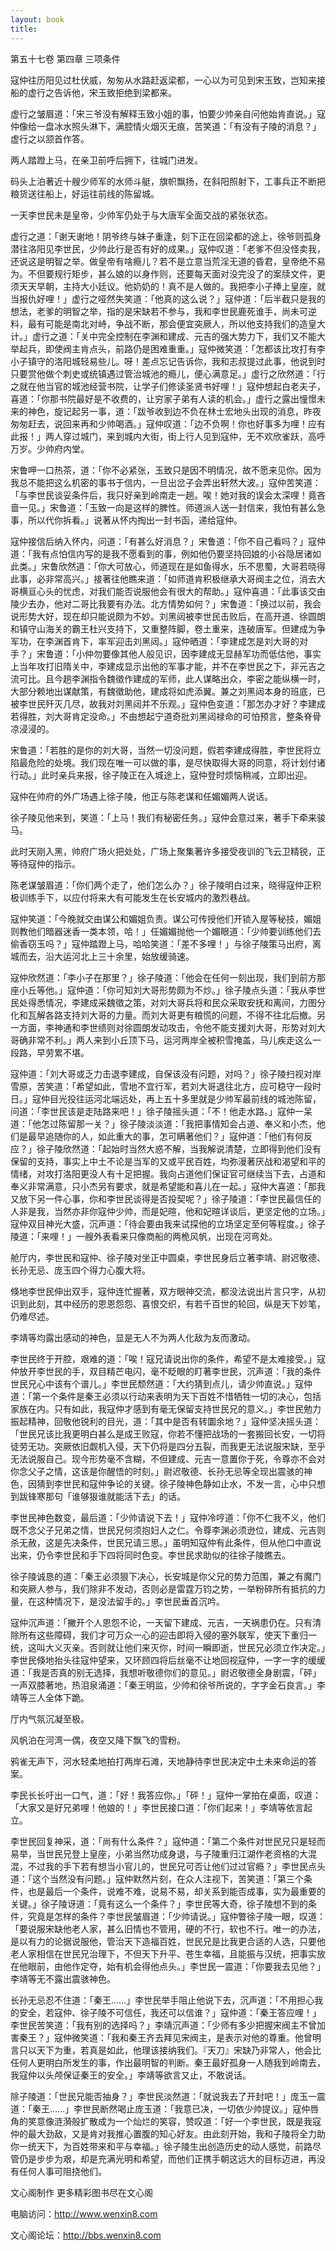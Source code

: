 ```yaml
---
layout: book
title:
---
```

第五十七卷 第四章 三项条件

寇仲往历阳见过杜伏威，匆匆从水路赶返梁都，一心以为可见到宋玉致，岂知来接船的虚行之告诉他，宋玉致拒绝到梁都来。

虚行之皱眉道：「宋三爷没有解释玉致小姐的事，怕要少帅亲自问他始肯直说。」寇仲像给一盘冰水照头淋下，满腔情火烟灭无痕，苦笑道：「有没有子陵的消息？」虚行之以颔首作答。

两人踏蹬上马，在亲卫前呼后拥下，往城门进发。

码头上泊著近十艘少师军的水师斗艇，旗帜飘扬，在斜阳照射下，工事兵正不断把粮货送往船上，好运往前线的陈留城。

一天李世民未是皇帝，少帅军仍处于与大唐军全面交战的紧张状态。

虚行之道：「谢天谢地！阴爷终与妹子重逢，刻下正在回梁都的途上，徐爷则孤身潜往洛阳见李世民，少帅此行是否有好的成果。」寇仲叹道：「老爹不但没怪卖我，还说这是明智之举。做皇帝有啥瘾儿？若不是立意当荒淫无道的昏君，皇帝绝不易为。不但要规行矩步，甚么娘的以身作则，还要每天面对没完没了的案牍文件，更须天天早朝，主持大小廷议。他奶奶的！真不是人做的。我把李小子捧上皇座，就当报仇好哩！」虚行之哑然失笑道：「他真的这么说？」寇仲道：「后半截只是我的想法，老爹的明智之举，指的是宋缺若不参与，我和李世民鹿死谁手，尚未可逆料，最有可能是南北对峙，争战不断，那会便宜突厥人，所以他支持我们的造皇大计。」虚行之道：「关中完全控制在李渊和建成、元吉的强大势力下，我们又不能大举起兵，即使阀主肯点头，前路仍是困难重重。」寇仲微笑道：「怎都该比攻打有李小子镇守的洛阳城轻易些儿。呀！差点忘记告诉你，我和志叔提过此事，他说到时只要赏他做个刺史或统镇遇过管治城池的瘾儿，便心满意足。」虚行之欣然道：「行之就在他当官的城池经营书院，让学子们修读圣贤书好哩！」寇仲想起白老夫子，喜道：「你那书院最好是不收费的，让穷家子弟有人读的机会。」虚行之露出憧憬未来的神色，旋记起另一事，道：「跋爷收到边不负在林士宏地头出现的消息，昨夜匆匆赶去，说回来再和少帅喝酒。」寇仲叹道：「边不负啊！你也好事多为哩！应有此报！」两人穿过城门，来到城内大街，街上行人见到寇仲，无不欢欣雀跃，高呼万岁。少帅府内堂。

宋鲁呷一口热茶，道：「你不必紧张，玉致只是因不明情况，故不愿来见你。因为我总不能把这么机密的事书于信内，一旦出岔子会弄出轩然大波。」寇仲苦笑道：「与李世民谈妥条件后，我只好亲到岭南走一趟。唉！她对我的误会太深哩！竟吝啬一见。」宋鲁道：「玉致一向是这样的脾性。师道派人送一封信来，我怕有甚么急事，所以代你拆看。」说著从怀内掏出一封书函，递给寇仲。

寇仲接信后纳入怀内，问道：「有甚么好消息？」宋鲁道：「你不自己看吗？」寇仲道：「我有点怕信内写的是我不愿看到的事，例如他仍要坚持回娘的小谷隐居诸如此类。」宋鲁欣然道：「你大可放心，师道现在是如鱼得水，乐不思蜀，大哥若晓得此事，必非常高兴。」接著往他瞧来道：「如师道肯积极继承大哥阀主之位，消去大哥横亘心头的忧虑，对我们能否说服他会有很大的帮助。」寇仲喜道：「此事该交由陵少去办，他对二哥比我要有办法。北方情势如何？」宋鲁道：「换过以前，我会说形势大好，现在却只能说颇为不妙。刘黑闼被李世民击败后，在高开道、徐圆朗和镇守山海关的霸王杜兴支持下，又重整阵脚，卷土重来，连破唐军。但建成为争军功，在李渊首肯下，率军迎击刘黑闼。」寇仲晒道：「李建成怎是刘大哥的对手？」宋鲁道：「小仲勿要像其他人般见识，因李建成无显赫军功而低估他，事实上当年攻打旧隋关中，李建成显示出他的军事才能，并不在李世民之下，非元吉之流可比。且今趟李渊指令魏徵作建成的军师，此人谋略出众，李密之能纵横一时，大部分赖地出谋献策，有魏徵助他，建成将如虎添翼。兼之刘黑闼本身的班底，已被李世民歼灭几尽，故我对刘黑闼并不乐观。」寇仲色变道：「那怎办才好？李建成若得胜，刘大哥肯定没命。」不由想起宁道奇批刘黑闼禄命的可怕预言，整条脊骨凉浸浸的。

宋鲁道：「若胜的是你的刘大哥，当然一切没问题，假若李建成得胜，李世民将立陷最危险的处境。我们现在唯一可以做的事，是尽快取得大哥的同意，将计划付诸行动。」此时亲兵来报，徐子陵正在入城途上，寇仲登时烦恼稍减，立即出迎。

寇仲在帅府的外广场遇上徐子陵，他正与陈老谋和任媚媚两人说话。

徐子陵见他来到，笑道：「上马！我们有秘密任务。」寇仲会意过来，著手下牵来骏马。

此时天刚入黑，帅府广场火把处处，广场上聚集著许多接受夜训的飞云卫精锐，正等待寇仲的指示。

陈老谋皱眉道：「你们两个走了，他们怎么办？」徐子陵明白过来，晓得寇仲正积极训练手下，以应付将来大有可能发生在长安城内的激烈巷战。

寇仲笑道：「今晚就交由谋公和媚姐负责。谋公可传授他们开锁入屋等秘技，媚姐则教他们暗器迷香一类本领，哈！」任媚媚抛他一个媚眼道：「少帅要训练他们去偷香窃玉吗？」寇仲踏蹬上马，哈哈笑道：「差不多哩！」与徐子陵策马出府，离城而去，沿大运河北上三十余里，始放缓骑速。

寇仲欣然道：「李小子在那里？」徐子陵道：「他会在任何一刻出现，我们到前方那座小丘等他。」寇仲道：「你可知刘大哥形势颇为不炒。」徐子陵点头道：「我从李世民处得悉情况，李建成采魏徵之策，对刘大哥兵将和民众采取安抚和离间，力图分化和瓦解各路支持刘大哥的力量。而刘大哥更有粮慌的问题，不得不往北后撤。另一方面，李神通和李世绩则对徐圆朗发动攻击，令他不能支援刘大哥，形势对刘大哥确非常不利。」两人来到小丘顶下马，运河两岸全被积雪掩盖，马儿疾走这么一段路，早劳累不堪。

寇仲道：「刘大哥或乏力击退李建成，自保该没有问题，对吗？」徐子陵扫视对岸雪原，苦笑道：「希望如此，雪地不宜行军，若刘大哥退往北方，应可稳守一段时日。」寇仲目光投往运河北端远处，再上五十多里就是少帅军最前线的城池陈留，问道：「李世民该是走陆路来吧！」徐子陵摇头道：「不！他走水路。」寇仲一呆道：「他怎过陈留那一关？」徐子陵淡淡道：「我把事情知会占道、奉义和小杰，他们是最早追随你的人，如此重大的事，怎可瞒著他们？」寇仲道：「他们有何反应？」徐子陵欣然道：「起始时当然大惑不解，当我解说清楚，立即得到他们没有保留的支持，事实上中土不论是当军的又或平民百姓，均弥漫著厌战和渴望和平的情绪，对攻打洛阳更没人有十足把握。我向占道他们保证官可继续当下去，占道和奉义非常满意，只小杰另有要求，就是希望能和喜儿在一起。」寇仲大喜道：「那我又放下另一件心事，你和李世民谈得是否投契呢？」徐子陵道：「李世民最信任的人非是我，当然亦非你寇仲少帅，而是妃暄，他和妃暄详谈后，更坚定他的立场。」寇仲双目神光大盛，沉声道：「待会要由我来试探他的立场坚定至何等程度。」徐子陵道：「来哩！」一艘外表看来只像商船的两桅风帆，出现在河弯处。

舱厅内，李世民和寇仲、徐子陵对坐正中圆桌，李世民身后立著李靖、尉迟敬德、长孙无忌、庞玉四个得力心腹大将。

倏地李世民伸出双手，寇仲连忙握著，双方眼神交流，都没法说出片言只字，从初识到此刻，其中经历的恩恩怨怨、喜恨交织，有若千百世的轮回，纵是天下妙笔，仍难尽述。

李靖等均露出感动的神色，显是无人不为两人化敌为友而激动。

李世民终于开腔，艰难的道：「唉！寇兄请说出你的条件，希望不是太难接受。」寇仲放开李世民的手，双目精芒电闪，毫不眨眼的盯著李世民，沉声道：「我的条件世民兄心中该有个谱儿。」李世民颓然道：「大约猜到点儿，请少帅直说。」寇仲道：「第一个条件是秦王必须以行动来表明为天下百姓不惜牺牲一切的决心，包括家族在内。只有如此，我寇仲才感到有毫无保留支持世民兄的意义。」李世民勉力振起精神，回敬他锐利的目光，道：「其中是否有转圜余地？」寇仲坚决摇头道：「世民兄该比我更明白甚么是成王败寇，你若不懂把战场的一套搬回长安，一切将徒劳无功。突厥依旧觑机入侵，天下仍将是四分五裂，而我更无法说服宋缺，至乎无法说服自己。现今形势毫不含糊，不但建成、元吉一意置你于死，令尊亦不会对你念父子之情，这该是你醒悟的时刻。」尉迟敬德、长孙无忌等全现出震骇的神色，因猜到李世民和寇仲争论的关键。徐子陵神色静如止水，不发一言，心中只想到跋锋寒那句「谁够狠谁就能活下去」的话。

李世民神色数变，最后道：「少帅请说下去！」寇仲冷哼道：「你不仁我不义，他们既不念父子兄弟之情，世民兄何须抱妇人之仁。令尊李渊必须逊位，建成、元吉则杀无赦，这是先决条件，世民兄请三思。」虽明知寇仲有此条件，但从他口中直说出来，仍令李世民和手下四将同时色变。李世民求助似的往徐子陵瞧去。

徐子陵诚恳的道：「秦王必须狠下决心，长安城是你父兄的势力范围，兼之有魔门和突厥人参与，我们除非不发动，否则必是雷霆万钧之势，一举粉碎所有抵抗的力量，在这种情况下，是没法留手的。」李世民垂首沉吟。

寇仲沉声道：「撇开个人恩怨不论，一天留下建成、元吉，一天祸患仍在。只有清除所有这些障碍，我们才可万众一心的迎击即将入侵的塞外联军，使天下重归一统，这叫大义灭亲。否则就让他们来灭你，时间一瞬即逝，世民兄必须立作决定。」李世民倏地抬头往寇仲望来，又环顾四将后丝毫不让地回视寇仲，一字一字的缓缓道：「我是否真的别无选择，我想听敬德你们的意见。」尉迟敬德全身剧震，「砰」一声双膝著地，热泪泉涌道：「秦王明监，少帅和徐爷所说的，字字金石良言。」李靖等三人全体下跪。

厅内气氛沉凝至极。

风帆泊在河湾一偶，夜空又降下飘飞的雪粉。

鸦雀无声下，河水轻柔地拍打两岸石滩，天地静待李世民决定中土未来命运的答案。

李民长长吁出一口气，道：「好！我答应你。」「砰！」寇仲一掌拍在桌面，叹道：「大家又是好兄弟哩！他娘的！」李世民接口道：「你们起来！」李靖等依言起立。

李世民回复神采，道：「尚有什么条件？」寇仲道：「第二个条件对世民兄只是轻而易举，当世民兄登上皇座，小弟当然功成身退，与子陵重归江湖作老资格的大混混，不过我的手下若有想当小官儿的，世民兄可否让他们过过官瘾？」李世民点头道：「这个当然没有问题。」寇仲默然片刻，在众人注视下，苦笑道：「第三个条件，也是最后一个条件，说难不难，说易不易，却关系到能否成事，实为最重要的关键。」徐子陵讶道：「竟有这么一个条件？」李世民等大奇，徐子陵想不到的条件，究竟是怎样的条件？李世民皱眉道：「少帅请说。」寇仲瞥徐子陵一眼，叹道：「要说服宋缺他老人家，甚么旧情也不管用，硬的不行，软也不行。唯一的办法，是以有力的论据说服他，管治天下造福百姓，世民兄是比我更合适的人选，只要他老人家相信在世民兄治理下，不但天下升平、苍生幸福，且能振与汉统，把事实放在他眼前，由他作定夺，始有机会得他点头。」李世民一震道：「你要我去见他？」李靖等无不露出震骇神色。

长孙无忌忍不住道：「秦王……」李世民举手阻止他说下去，沉声道：「不用担心我的安全，若寇仲、徐子陵不可信任，我还可以信谁？」寇仲道：「秦王答应哩！」李世民苦笑道：「我有别的选择吗？」李靖沉声道：「少师有多少把握宋阀主不曾加害秦王？」寇仲微笑道：「我和秦王齐去拜见宋阀主，是表示对他的尊重。他曾明言只以天下为重，若真是如此，他理该接纳我们。『天刀』宋缺乃非常人，他会比任何人更明白所发生的事，作出最明智的判断。秦王最好孤身一人随我到岭南去，我寇仲以头颅保证秦王的安全。」李靖等欲言又止，不敢说话。

除子陵道：「世民兄能否抽身？」李世民淡然道：「就说我去了开封吧！」庞玉一震道：「秦王……」李世民断然喝止庞玉道：「我意已决，一切依少帅提议。」寇仲唇角的笑意像涟漪般扩散成为一个灿烂的笑容，赞叹道：「好一个李世民，既是我寇仲的最大劲敌，又是肯对我推心置腹的知心好友。由此刻开始，我和子陵将全力助你一统天下，为百姓带来和平与幸福。」徐子陵生出创造历史的动人感觉，前路尽管仍是步步为艰，却是充满光明和希望，而他们正携手朝这远大的目标迈进，再没有任何人事可阻挠他们。

文心阁制作 更多精彩图书尽在文心阁

电脑访问：http://www.wenxin8.com

文心阁论坛：http://bbs.wenxin8.com